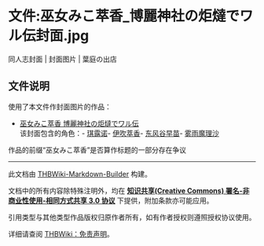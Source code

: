 # 文件:巫女みこ萃香_博麗神社の炬燵でワル伝封面.jpg

<!-- source html: G:\repos\THBWiki-Markdown-Builder\THBWikiMarkdown\Temp\file\f\fd\ns6%3A%E5%B7%AB%E5%A5%B3%E3%81%BF%E3%81%93%E8%90%83%E9%A6%99_%E5%8D%9A%E9%BA%97%E7%A5%9E%E7%A4%BE%E3%81%AE%E7%82%AC%E7%87%B5%E3%81%A7%E3%83%AF%E3%83%AB%E4%BC%9D%E5%B0%81%E9%9D%A2%2Ejpg.html -->

同人志封面 | 封面图片 | 葉庭の出店


## 文件说明
  
使用了本文件作封面图片的作品：
  

- [巫女みこ萃香 博麗神社の炬燵でワル伝](./巫女みこ萃香_博麗神社の炬燵でワル伝.md)  
该封面包含的角色：- [琪露诺](./琪露诺.md)- [伊吹萃香](./伊吹萃香.md)- [东风谷早苗](./东风谷早苗.md)- [雾雨魔理沙](./雾雨魔理沙.md)

  
作品的前缀“巫女みこ萃香”是否算作标题的一部分存在争议
  





---

此文档由 [THBWiki-Markdown-Builder](https://github.com/Delsin-Yu/THBWiki-Markdown-Builder) 构建。

文档中的所有内容除特殊注明外，均在 [**知识共享(Creative Commons) 署名-非商业性使用-相同方式共享 3.0 协议**](https://creativecommons.org/licenses/by-sa/3.0/deed.zh-hans) 下提供，附加条款亦可能应用。

引用类型与其他类型作品版权归原作者所有，如有作者授权则遵照授权协议使用。

详细请查阅 [THBWiki：免责声明](https://thbwiki.cc/THBWiki:%E5%85%8D%E8%B4%A3%E5%A3%B0%E6%98%8E)。

